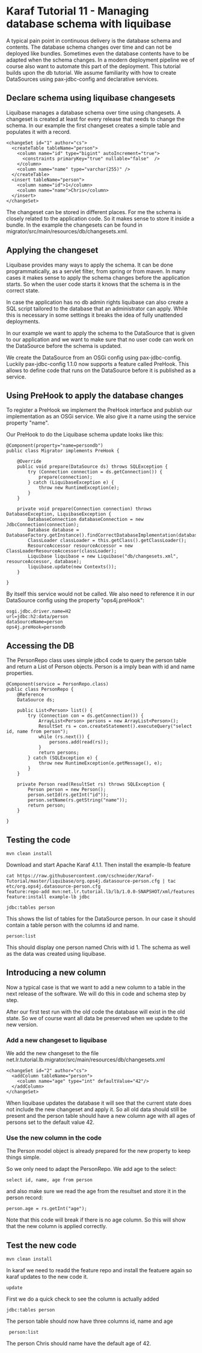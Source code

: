 # Karaf Tutorial 11 - Managing database schema with liquibase

A typical pain point in continuous delivery is the database schema and contents. The database schema changes over time and can not be deployed like bundles. Sometimes even the database contents have to be adapted when the schema changes. In a modern deployment pipeline we of course also want to automate this part of the deployment. This tutorial builds upon the db tutorial. We assume familiarity with how to create DataSources using pax-jdbc-config and declarative services.

## Declare schema using liquibase changesets

Liquibase manages a database schema over time using changesets. A changeset is created at least for every release that needs to change the schema.
In our example the first changeset creates a simple table and populates it with a record.

    <changeSet id="1" author="cs">
      <createTable tableName="person">
        <column name="id" type="bigint" autoIncrement="true">
          <constraints primaryKey="true" nullable="false"  />
        </column>
        <column name="name" type="varchar(255)" />
      </createTable>
      <insert tableName="person">
        <column name="id">1</column>
        <column name="name">Chris</column>
      </insert>
    </changeSet>

The changeset can be stored in different places. For me the schema is closely related to the application code. So it makes sense to store it inside a bundle. In the example the changesets can be found in migrator/src/main/resources/db/changesets.xml.

## Applying the changeset

Liquibase provides many ways to apply the schema. It can be done programmatically, as a servlet filter, from spring or from maven. In many cases it makes sense to apply the schema changes before the application starts. So when the user code starts it knows that the schema is in the correct state.

In case the application has no db admin rights liquibase can also create a SQL script tailored to the database that an administrator can apply. While this is necessary in some settings it breaks the idea of fully unattended deployments.

In our example we want to apply the schema to the DataSource that is given to our application and we want to make sure that no user code can work on the DataSource before the schema is updated.

We create the DataSource from an OSGi config using pax-jdbc-config. Luckily pax-jdbc-config 1.1.0 now supports a feature called PreHook. This allows to define code that runs on the DataSource before it is published as a service.

## Using PreHook to apply the database changes

To register a PreHook we implement the PreHook interface and publish our implementation as an OSGi service. We also give it a name using the service property "name".

Our PreHook to do the Liquibase schema update looks like this:

    @Component(property="name=persondb")
    public class Migrator implements PreHook {

        @Override
        public void prepare(DataSource ds) throws SQLException {
            try (Connection connection = ds.getConnection()) {
                prepare(connection);
            } catch (LiquibaseException e) {
                throw new RuntimeException(e);
            }
        }

        private void prepare(Connection connection) throws DatabaseException, LiquibaseException {
            DatabaseConnection databaseConnection = new JdbcConnection(connection);
            Database database = DatabaseFactory.getInstance().findCorrectDatabaseImplementation(databaseConnection);
            ClassLoader classLoader = this.getClass().getClassLoader();
            ResourceAccessor resourceAccessor = new ClassLoaderResourceAccessor(classLoader);
            Liquibase liquibase = new Liquibase("db/changesets.xml", resourceAccessor, database);
            liquibase.update(new Contexts());
        }

    }

By itself this service would not be called. We also need to reference it in our DataSource config using the property "ops4j.preHook":

    osgi.jdbc.driver.name=H2
    url=jdbc:h2:data/person
    dataSourceName=person
    ops4j.preHook=persondb

## Accessing the DB

The PersonRepo class uses simple jdbc4 code to query the person table and return a List of Person objects. Person is a imply bean with id and name properties.

    @Component(service = PersonRepo.class)
    public class PersonRepo {
        @Reference
        DataSource ds;

        public List<Person> list() {
            try (Connection con = ds.getConnection()) {
                ArrayList<Person> persons = new ArrayList<Person>();
                ResultSet rs = con.createStatement().executeQuery("select id, name from person");
                while (rs.next()) {
                    persons.add(read(rs));
                }
                return persons;
            } catch (SQLException e) {
                throw new RuntimeException(e.getMessage(), e);
            }
        }

        private Person read(ResultSet rs) throws SQLException {
            Person person = new Person();
            person.setId(rs.getInt("id"));
            person.setName(rs.getString("name"));
            return person;
        }

    }

## Testing the code

    mvn clean install

Download and start Apache Karaf 4.1.1. Then install the example-lb feature

    cat https://raw.githubusercontent.com/cschneider/Karaf-Tutorial/master/liquibase/org.ops4j.datasource-person.cfg | tac etc/org.ops4j.datasource-person.cfg
    feature:repo-add mvn:net.lr.tutorial.lb/lb/1.0.0-SNAPSHOT/xml/features
    feature:install example-lb jdbc

    jdbc:tables person

This shows the list of tables for the DataSource person. In our case it should contain a table person with the columns id and name.

    person:list
  
This should display one person named Chris with id 1. The schema as well as the data was created using liquibase.

## Introducing a new column

Now a typical case is that we want to add a new column to a table in the next release of the software. We will do this in  code and schema step by step.

After our first test run with the old code the database will exist in the old state. So we of course want all data be preserved when we update to the new version. 

### Add a new changeset to liquibase

We add the new changeset to the file net.lr.tutorial.lb.migrator/src/main/resources/db/changesets.xml

    <changeSet id="2" author="cs">
      <addColumn tableName="person">
        <column name="age" type="int" defaultValue="42"/>
      </addColumn>
    </changeSet>

When liquibase updates the database it will see that the current state does not include the new changeset and apply it.
So all old data should still be present and the person table should have a new column age with all ages of persons set to the default value 42.

### Use the new column in the code

The Person model object is already prepared for the new property to keep things simple.

So we only need to adapt the PersonRepo. We add age to the select:

    select id, name, age from person

and also make sure we read the age from the resultset and store it in the person record:

    person.age = rs.getInt("age");

Note that this code will break if there is no age column. So this will show that the new column is  applied correctly.

## Test the new code

    mvn clean install

In karaf we need to readd the feature repo and install the featuere again so karaf updates to the new code it.

    update 

First we do a quick check to see the column is actually added

    jdbc:tables person

The person table should now have three columns id, name and age

     person:list

The person Chris should name have the default age of 42.
